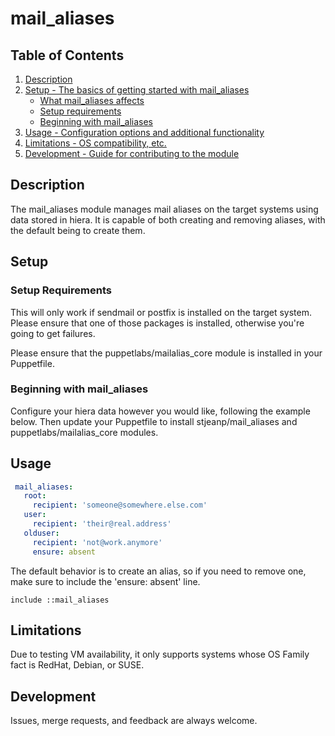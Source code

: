 # mail\_aliases

## Table of Contents

1. [Description](#description)
1. [Setup - The basics of getting started with mail\_aliases](#setup)
    * [What mail\_aliases affects](#what-mail_aliases-affects)
    * [Setup requirements](#setup-requirements)
    * [Beginning with mail\_aliases](#beginning-with-mail_aliases)
1. [Usage - Configuration options and additional functionality](#usage)
1. [Limitations - OS compatibility, etc.](#limitations)
1. [Development - Guide for contributing to the module](#development)

## Description

The mail\_aliases module manages mail aliases on the target systems using data stored in hiera. It is capable of both creating and removing aliases, with the default being to create them.

## Setup

### Setup Requirements

This will only work if sendmail or postfix is installed on the target system. Please ensure that one of those packages is installed, otherwise you're going to get failures.

Please ensure that the puppetlabs/mailalias\_core module is installed in your Puppetfile.

### Beginning with mail\_aliases

Configure your hiera data however you would like, following the example below. Then update your Puppetfile to install stjeanp/mail\_aliases and puppetlabs/mailalias\_core modules.

## Usage

```yaml
 mail_aliases:
   root:
     recipient: 'someone@somewhere.else.com'
   user:
     recipient: 'their@real.address'
   olduser:
     recipient: 'not@work.anymore'
     ensure: absent
```

The default behavior is to create an alias, so if you need to remove one, make sure to include the 'ensure: absent' line.

```puppet
include ::mail_aliases
```

## Limitations

Due to testing VM availability, it only supports systems whose OS Family fact is RedHat, Debian, or SUSE.

## Development

Issues, merge requests, and feedback are always welcome.

